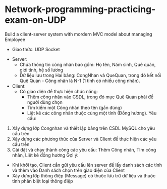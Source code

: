 # Network-programming-practicing-exam-on-UDP
Build a client-server system with mordern MVC model about managing Employee

- Giao thức: UDP Socket
+ Server:
  - Chứa thông tin công nhân bao gồm: Họ tên, Năm sinh, Quê quán, giới tính, hệ số lương
  - Dữ liệu lưu trong Hai bảng: CongNhan và QueQuan, trong đó kết nối Quê Quán - Công nhân là N-1 (1 tỉnh có nhiều công nhân).
+ Client: 
  - Có giao diện để thực hiện chức năng:
    * Thêm công nhân vào CSDL, trong đó mục Quê Quán phải để người dùng chọn
    * Tìm kiếm một Công nhân theo tên (gần đúng)
    * Liệt kê các công nhân thuộc cùng một tỉnh (Đồng hương).
Yêu cầu: 
1.  Xây dựng lớp Congnhan và thiết lập bảng trên CSDL MySQL cho yêu cầu trên
2. Xây dựng các phương thức của Server và Client để thực hiện các yêu cầu trên
3. Cài đặt và chạy thành công các yêu cầu: Thêm Công nhân, Tìm công nhân, Liệt kê đồng hương
Gợi ý:
- Khi khởi tạo, Client cần gửi yêu cầu lên server để lấy danh sách các tỉnh và thêm vào Danh sách chọn trên giao diện của Client
- Xây dựng lớp thông điệp (Message) có thuộc lưu trữ dữ liệu và thuộc tính phân biệt loại thông điệp
